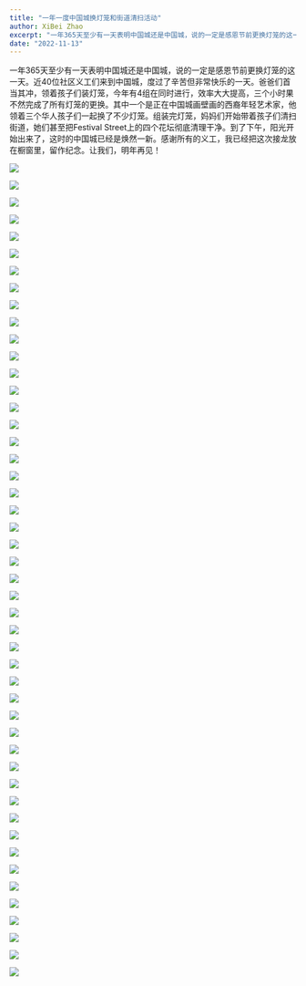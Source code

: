 ```yaml
---
title: "一年一度中国城换灯笼和街道清扫活动"
author: XiBei Zhao
excerpt: "一年365天至少有一天表明中国城还是中国城，说的一定是感恩节前更换灯笼的这一天。近40位社区义工们来到中国城，度过了辛苦但非常快乐的一天。爸爸们首当其冲，领着孩子们装灯笼，今年有4组在同时进行，效率大大提高，三个小时果不然完成了所有灯笼的更换。其中一个是正在中国城画壁画的西裔年轻艺术家，他领着三个华人孩子们一起换了不少灯笼。组装完灯笼，妈妈们开始带着孩子们清扫街道，她们甚至把Festival Street上的四个花坛彻底清理干净。到了下午，阳光开始出来了，这时的中国城已经是焕然一新。感谢所有的义工，我已经把这次接龙放在橱窗里，留作纪念。让我们，明年再见！"
date: "2022-11-13"
---
```


一年365天至少有一天表明中国城还是中国城，说的一定是感恩节前更换灯笼的这一天。近40位社区义工们来到中国城，度过了辛苦但非常快乐的一天。爸爸们首当其冲，领着孩子们装灯笼，今年有4组在同时进行，效率大大提高，三个小时果不然完成了所有灯笼的更换。其中一个是正在中国城画壁画的西裔年轻艺术家，他领着三个华人孩子们一起换了不少灯笼。组装完灯笼，妈妈们开始带着孩子们清扫街道，她们甚至把Festival Street上的四个花坛彻底清理干净。到了下午，阳光开始出来了，这时的中国城已经是焕然一新。感谢所有的义工，我已经把这次接龙放在橱窗里，留作纪念。让我们，明年再见！

![](https://res.cloudinary.com/dhngj18do/image/upload/f_auto,q_auto/v1/images/315627947_166017496063341_4940373745940886171_n)

![](https://res.cloudinary.com/dhngj18do/image/upload/f_auto,q_auto/v1/images/315641825_166017542730003_5013687067466603391_n)

![](https://res.cloudinary.com/dhngj18do/image/upload/f_auto,q_auto/v1/images/315643544_166017429396681_7509580349206129720_n)

![](https://res.cloudinary.com/dhngj18do/image/upload/f_auto,q_auto/v1/images/315556116_166017479396676_8394568947065915051_n)

![](https://res.cloudinary.com/dhngj18do/image/upload/f_auto,q_auto/v1/images/315573230_166017686063322_8887634488786031486_n)

![](https://res.cloudinary.com/dhngj18do/image/upload/f_auto,q_auto/v1/images/315596888_166017446063346_3767424412794518747_n)

![](https://res.cloudinary.com/dhngj18do/image/upload/f_auto,q_auto/v1/images/315639819_166017742729983_2494949426549371935_n)

![](https://res.cloudinary.com/dhngj18do/image/upload/f_auto,q_auto/v1/images/315585269_166017772729980_4370600572485104295_n)

![](https://res.cloudinary.com/dhngj18do/image/upload/f_auto,q_auto/v1/images/315489928_166017819396642_8797783955535156571_n)

![](https://res.cloudinary.com/dhngj18do/image/upload/f_auto,q_auto/v1/images/315620744_166017722729985_408061729508928078_n)

![](https://res.cloudinary.com/dhngj18do/image/upload/f_auto,q_auto/v1/images/315648950_166017952729962_614644006732264875_n)

![](https://res.cloudinary.com/dhngj18do/image/upload/f_auto,q_auto/v1/images/315664565_166018012729956_2937754469796357445_n)

![](https://res.cloudinary.com/dhngj18do/image/upload/f_auto,q_auto/v1/images/315653144_166018076063283_8246349556557887378_n)

![](https://res.cloudinary.com/dhngj18do/image/upload/f_auto,q_auto/v1/images/315619209_166018162729941_5485773759174210541_n)

![](https://res.cloudinary.com/dhngj18do/image/upload/f_auto,q_auto/v1/images/315608070_166018192729938_4099876096287162732_n)

![](https://res.cloudinary.com/dhngj18do/image/upload/f_auto,q_auto/v1/images/315602646_166017892729968_3175326871638713851_n)

![](https://res.cloudinary.com/dhngj18do/image/upload/f_auto,q_auto/v1/images/315643137_166018252729932_5725564276044031158_n)

![](https://res.cloudinary.com/dhngj18do/image/upload/f_auto,q_auto/v1/images/315694918_166018379396586_3720178125393191430_n)

![](https://res.cloudinary.com/dhngj18do/image/upload/f_auto,q_auto/v1/images/315600326_166018452729912_4105543830764565009_n)

![](https://res.cloudinary.com/dhngj18do/image/upload/f_auto,q_auto/v1/images/315589939_166018516063239_8061362603104777907_n)

![](https://res.cloudinary.com/dhngj18do/image/upload/f_auto,q_auto/v1/images/315595087_166018492729908_665261594364244141_n)

![](https://res.cloudinary.com/dhngj18do/image/upload/f_auto,q_auto/v1/images/315571714_166017919396632_4472092754745875985_n)

![](https://res.cloudinary.com/dhngj18do/image/upload/f_auto,q_auto/v1/images/315700263_166018566063234_450853924318419159_n)

![](https://res.cloudinary.com/dhngj18do/image/upload/f_auto,q_auto/v1/images/315527821_166017982729959_7577373128130871972_n)

![](https://res.cloudinary.com/dhngj18do/image/upload/f_auto,q_auto/v1/images/315555231_166018052729952_243858526034771511_n)

![](https://res.cloudinary.com/dhngj18do/image/upload/f_auto,q_auto/v1/images/315580773_166018616063229_5372504090381109998_n)

![](https://res.cloudinary.com/dhngj18do/image/upload/f_auto,q_auto/v1/images/315571714_166018646063226_7401521930547085142_n)

![](https://res.cloudinary.com/dhngj18do/image/upload/f_auto,q_auto/v1/images/315560204_166018102729947_3540964444070944016_n)

![](https://res.cloudinary.com/dhngj18do/image/upload/f_auto,q_auto/v1/images/315558793_166018136063277_6127016473807945930_n)

![](https://res.cloudinary.com/dhngj18do/image/upload/f_auto,q_auto/v1/images/315649964_166018229396601_996524341366931190_n)

![](https://res.cloudinary.com/dhngj18do/image/upload/f_auto,q_auto/v1/images/315517400_166018286063262_7800482464943530362_n)

![](https://res.cloudinary.com/dhngj18do/image/upload/f_auto,q_auto/v1/images/315527821_166018686063222_320119440985129262_n)

![](https://res.cloudinary.com/dhngj18do/image/upload/f_auto,q_auto/v1/images/315592023_166018322729925_667102590749442693_n)

![](https://res.cloudinary.com/dhngj18do/image/upload/f_auto,q_auto/v1/images/315645542_166018719396552_6066564914587263071_n)

![](https://res.cloudinary.com/dhngj18do/image/upload/f_auto,q_auto/v1/images/315641825_166017632729994_4663875964081390858_n)

![](https://res.cloudinary.com/dhngj18do/image/upload/f_auto,q_auto/v1/images/315532731_166017606063330_8865895021755585505_n)

![](https://res.cloudinary.com/dhngj18do/image/upload/f_auto,q_auto/v1/images/315581458_166018759396548_6993884281215050663_n)

![](https://res.cloudinary.com/dhngj18do/image/upload/f_auto,q_auto/v1/images/315527834_166018796063211_2121254047251975879_n)

![](https://res.cloudinary.com/dhngj18do/image/upload/f_auto,q_auto/v1/images/315604284_166018826063208_2084053678264348149_n)

![](https://res.cloudinary.com/dhngj18do/image/upload/f_auto,q_auto/v1/images/315593078_166018856063205_5034905719992477501_n)

![](https://res.cloudinary.com/dhngj18do/image/upload/f_auto,q_auto/v1/images/315316334_166018886063202_800975428729644586_n)

![](https://res.cloudinary.com/dhngj18do/image/upload/f_auto,q_auto/v1/images/315704351_166018916063199_2346057419531749897_n)

![](https://res.cloudinary.com/dhngj18do/image/upload/f_auto,q_auto/v1/images/315602718_166018969396527_2435233319801170851_n)

![](https://res.cloudinary.com/dhngj18do/image/upload/f_auto,q_auto/v1/images/315591752_166019036063187_5067980364516291995_n)

![](https://res.cloudinary.com/dhngj18do/image/upload/f_auto,q_auto/v1/images/315440494_166018412729916_457775513710820065_n)

![](https://res.cloudinary.com/dhngj18do/image/upload/f_auto,q_auto/v1/images/315579227_166019006063190_4159664938381149272_n)

![](https://res.cloudinary.com/dhngj18do/image/upload/f_auto,q_auto/v1/images/315715483_166019079396516_7840051939243482228_n)

![](https://res.cloudinary.com/dhngj18do/image/upload/f_auto,q_auto/v1/images/315694389_166019126063178_5596585441780722727_n)
